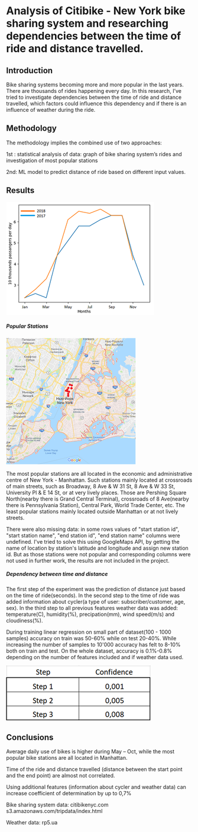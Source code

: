 # Analysis of Citibike - New York bike sharing system and researching dependencies between the time of ride and distance travelled.


## Introduction
Bike sharing systems becoming more and more popular in the last years. There are thousands of rides happening every day. In this research, I’ve tried to investigate dependencies between the time of ride and distance travelled, which factors could influence this dependency and if there is an influence of weather during the ride.

## Methodology
The methodology implies the combined use of two approaches:

1st : statistical analysis of data: graph of bike sharing system’s rides and investigation of most popular stations

2nd: ML model to predict distance of ride based on different input values.


## Results

![Average daily use of bike-sharing across all months](total_rides/rides.png?raw=true "Average daily use of bike-sharing across all months")


##### Popular Stations

![The most popular stations](popular_stations/the_most_popular.png?raw=true "10 red dots - the most popular stations")

The most popular stations are all located in the economic and administrative centre of New York - Manhattan.
Such stations mainly located at crossroads of main streets, such as Broadway, 8 Ave & W 31 St, 8 Ave & W 33 St, University Pl & E 14 St, or at very lively places.
Those are Pershing Square North(nearby there is Grand Central Terminal), crossroads of 8 Ave(nearby there is Pennsylvania Station), Central Park, World Trade Center, etc.
The least popular stations mainly located outside Manhattan or at not lively streets.

There were also missing data: in some rows values of "start station id", "start station name", "end station id", "end station name" columns were undefined.
I've tried to solve this using GoogleMaps API, by getting the name of location by station's latitude and longitude and assign new station id.
But as those stations were not popular and corresponding columns were not used in further work, the results are not included in the project.

##### Dependency between time and distance

The first step of the experiment was the prediction of distance just based on the time of ride(seconds).
In the second step to the time of ride was added information about cycler(a type of user: subscriber/customer, age, sex).
In the third step to all previous features weather data was added: temperature(C), humidity(%), precipation(mm), wind speed(m/s) and cloudiness(%).

During training linear regression on small part of dataset(100 - 1000 samples) accuracy on train was 50-60% while on test 20-40%. While increasing the number of samples to 10'000 accuracy has felt to 8-10% both on train and test. On the whole dataset, accuracy is 0.1%-0.8% depending on the number of features included and if weather data used.

![Results](linear_regression/results.png?raw=true "Results of model training")

## Conclusions

Average daily use of bikes is higher during May – Oct, while the most popular bike stations are all located in Manhattan.

Time of the ride and distance travelled (distance between the start point and the end point)  are almost not correlated.

Using additional features (information about cycler and weather data) can increase coefficient of determination by up to 0,7%




Bike sharing system data:
citibikenyc.com
s3.amazonaws.com/tripdata/index.html

Weather data:
rp5.ua
